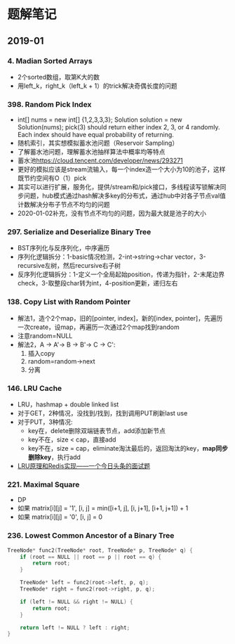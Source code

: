 # 题解笔记

## 2019-01

### 4. Madian Sorted Arrays

- 2个sorted数组，取第K大的数
- 用left_k，right_k（left_k + 1）的trick解决奇偶长度的问题

### 398. Random Pick Index

- int[] nums = new int[] {1,2,3,3,3};
Solution solution = new Solution(nums);
pick(3) should return either index 2, 3, or 4 randomly. Each index should have equal probability of returning.
- 随机索引，其实想模拟蓄水池问题（Reservoir Sampling）
- 了解蓄水池问题，理解蓄水池抽样算法中概率均等特点
- 蓄水池<https://cloud.tencent.com/developer/news/293271>
- 更好的模拟应该是stream流输入，每一个index造一个大小为10的池子，这样既节约空间有O（1）pick
- 其实可以进行扩展，服务化，提供/stream和/pick接口，多线程读写锁解决同步问题，hub模式通过hash解决多key的分布式，通过hub中对各子节点val值计数解决分布子节点不均匀的问题
- 2020-01-02补充，没有节点不均匀的问题，因为最大就是池子的大小

### 297. Serialize and Deserialize Binary Tree

- BST序列化与反序列化，中序遍历
- 序列化逻辑拆分：1-basic情况检测，2-int->string->char vector，3-recursive左树，然后recursive右子树
- 反序列化逻辑拆分：1-定义一个全局起始position，传递为指针，2-末尾边界check，3-取整段char转为int，4-position更新，递归左右

### 138. Copy List with Random Pointer

- 解法1，造个2个map，旧的[pointer, index]，新的[index, pointer]，先遍历一次create，设map，再遍历一次通过2个map找到random
- 注意random=NULL
- 解法2，A -> A'-> B -> B'-> C -> C':
    1. 插入copy
    2. random=random->next
    3. 分离

### 146. LRU Cache

- LRU，hashmap + double linked list
- 对于GET，2种情况，没找到/找到，找到调用PUT刷新last use
- 对于PUT，3种情况:
  - key在，delete删除双端链表节点，add添加新节点
  - key不在，size < cap，直接add
  - key不在，size = cap，eliminate淘汰最后的，返回淘汰的key，**map同步删除key**，执行add
- [LRU原理和Redis实现——一个今日头条的面试题](https://zhuanlan.zhihu.com/p/34133067?utm_source=wechat_session&utm_medium=social&utm_oi=28320779468800)

### 221. Maximal Square

- DP
- 如果 matrix[i][j] = '1', [i, j] = min([i+1, j], [i, j+1], [i+1, j+1]) + 1
- 如果 matrix[i][j] = '0', [i, j] = 0

### 236. Lowest Common Ancestor of a Binary Tree

```c++
TreeNode* func2(TreeNode* root, TreeNode* p, TreeNode* q) {
    if (root == NULL || root == p || root == q) {
        return root;
    }

    TreeNode* left = func2(root->left, p, q);
    TreeNode* right = func2(root->right, p, q);

    if (left != NULL && right != NULL) {
        return root;
    }

    return left != NULL ? left : right;
}
```
